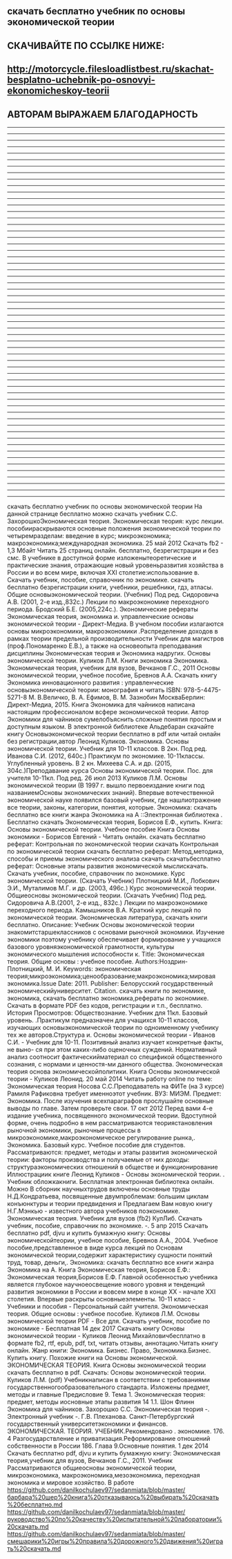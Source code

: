 скачать бесплатно учебник по основы экономической теории
--------------------------------------------------
СКАЧИВАЙТЕ ПО ССЫЛКЕ НИЖЕ:
--------------------------------------------------
http://motorcycle.filesloadlistbest.ru/skachat-besplatno-uchebnik-po-osnovyi-ekonomicheskoy-teorii
--------------------------------------------------
АВТОРАМ ВЫРАЖАЕМ БЛАГОДАРНОСТЬ
--------------------------------------------------
--------------------------------------------------
--------------------------------------------------
--------------------------------------------------
--------------------------------------------------
--------------------------------------------------
--------------------------------------------------
--------------------------------------------------
--------------------------------------------------
--------------------------------------------------
--------------------------------------------------
--------------------------------------------------
--------------------------------------------------
--------------------------------------------------
--------------------------------------------------
--------------------------------------------------
--------------------------------------------------
--------------------------------------------------
--------------------------------------------------
--------------------------------------------------
--------------------------------------------------
--------------------------------------------------
--------------------------------------------------
--------------------------------------------------
--------------------------------------------------
--------------------------------------------------
--------------------------------------------------
--------------------------------------------------
--------------------------------------------------
--------------------------------------------------
--------------------------------------------------
--------------------------------------------------
--------------------------------------------------
--------------------------------------------------
--------------------------------------------------
--------------------------------------------------
--------------------------------------------------
--------------------------------------------------
--------------------------------------------------
--------------------------------------------------
--------------------------------------------------
--------------------------------------------------
--------------------------------------------------
--------------------------------------------------
--------------------------------------------------
--------------------------------------------------
--------------------------------------------------
--------------------------------------------------
--------------------------------------------------
--------------------------------------------------
--------------------------------------------------
--------------------------------------------------
--------------------------------------------------
--------------------------------------------------
--------------------------------------------------
--------------------------------------------------
--------------------------------------------------
--------------------------------------------------
--------------------------------------------------
скачать бесплатно учебник по основы экономической теории На данной странице бесплатно можно скачать учебник С.С. ЗахорошкоЭкономическая теория. Экономическая теория: курс лекции.  пособиираскрываются основные положения экономической теории по четыремразделам: введение в курс; микроэкономика; макроэкономика;международная экономика. 25 май 2012  Cкачать fb2 - 1,3 Мбайт Читать 25 страниц онлайн. бесплатно, безрегистрации и без смс. В учебнике в доступной форме изложенытеоретические и практические знания, отражающие новый уровеньразвития хозяйства в России и во всем мире, включая XXI столетие:использование в. Скачать учебник, пособие, справочник по экономике. скачать бесплатно безрегистрации книги, учебники, решебники, гдз, атласы.  Общие основыэкономической теории. (Учебник) Под ред. Сидоровича А.В. (2001, 2-е изд.,832с.) Лекции по макроэкономике переходного периода. Бродский Б.Е. (2005,224с.). Экономические рефераты Экономическая теория, экономика и. управленческие основы экономической теории - Директ-Медиа. В учебном пособии излагаются основы микроэкономики, макроэкономики .Распределение доходов в рамках теории предельной производительности Учебник для магистров (проф.Пономаренко Е.В.), а также на основеопыта преподавания дисциплины Экономическая теория и Экономика надругих. Основы экономической теории. Куликов Л.М. Книги экономика  Экономика. Экономическая теория, учебник для вузов, Вечканов Г.С., 2011
Основы экономической теории, учебное пособие, Бревнов А.А. Скачать книгу Экономика инновационного развития : управленческие основыэкономической теории: монография и читать ISBN: 978-5-4475-5271-8 М. В.Величко, В. А. Ефимов, В. М. Зазнобин  МоскваБерлин: Директ-Медиа, 2015. Книга Экономика для чайников написана настоящим профессионалом всфере экономической теории. Автор Экономики для чайников сумелобъяснить сложные понятия простым и доступным языком. В электронной библиотеке Альдебаран скачайте книгу Основыэкономической теории бесплатно в pdf или читай онлайн без регистрации,автор Леонид Куликов. Экономика. Основы экономической теории. Учебник для 10-11 классов. В 2кн. Под ред. Иванова С.И. (2012, 640с.) Практикум по экономике. 10-11классы. Углубленный уровень. В 2 кн. Михеева С.А. и др. (2015, 304с.)Преподавание курса Основы экономической теории. Пос. для учителя 10-11кл. Под ред. 26 июл 2013  Куликов Л.М. Основы экономической теории  (В 1997 г. вышло первоеиздание книги под названиемОсновы экономических знаний).  Впервые вотечественной экономической науке появился базовый учебник, где нашлиотражение все теории, законы, категории, понятия, которые. Экономика: скачать бесплатно все книги жанра Экономика на А ::Электронная библиотека . Бесплатно скачать Экономическая теория, Борисов Е.Ф., купить. Книга: Основы экономической теории. Учебное пособие
Книга Основы экономики - Борисов Евгений - Читать онлайн. скачать бесплатно реферат: Контрольная по экономической теории скачать Контрольная по экономической теории  скачать бесплатно реферат: Метод,методика, способы и приемы экономического анализа скачать  скачатьбесплатно реферат: Основные этапы развития экономической мыслискачать. Скачать учебник, пособие, справочник по экономике. Курс экономической теории. (Скачать Учебник) Плотницкий М.И., Лобкович Э.И., Муталимов М.Г. и др. (2003, 496с.) Курс экономической теории. Общиеосновы экономической теории. (Скачать Учебник) Под ред. Сидоровича А.В.(2001, 2-е изд., 832с.) Лекции по макроэкономике переходного периода. Камышников В.А. Краткий курс лекций по экономической теории. Экономическая литература, скачать книги бесплатно. Описание: Учебник Основы экономической теории знакомитстаршеклассников с основами рыночной экономики. Изучение экономики поэтому учебнику обеспечивает формирование у учащихся базового уровняэкономической грамотности, культуры экономического мышления испособности к. Title: Экономическая теория. Общие основы : учебное пособие. Authors:Ноздрин-Плотницкий, М. И. Keywords: экономическая теория;микроэкономика;ценообразование;макроэкономика;мировая экономика.Issue Date: 2011. Publisher: Белорусский государственный экономическийуниверситет. Citation. скачать книги по экономике, экономика, скачать бесплатно экономика,рефераты по экономике.
Скачать в формате PDF без кодов, регистрации и т.п., бесплатно. История Просмотров:  Обществознание. Учебник для 11кл. Базовый уровень. .Практикум предназначен для учащихся 10-11 классов, изучающих основыэкономической теории по одноименному учебнику тех же авторов.Структура и. Основы экономической теории - Иванов С.И. - Учебник для 10-11. Позитивный анализ изучает конкретные факты, не выно- ся при этом каких-либо оценочных суждений. Нормативный анализ соотносит фактическийматериал со спецификой общественного сознания, с нормами и ценностя-ми данного общества. Экономическая теория  основа экономическойполитики. Книга Основы экономической теории - Куликов Леонид. 20 май 2014  Читать работу online по теме: Экономическая теория Носова С.С.Преподаватель на ФИТе (на 3 курсе) Рамиля Рафиковна требует именноэтот учебник. ВУЗ: МИЭМ. Предмет: Экономика.  После изучения всехпараграфов прослушайте основные выводы по главе. Затем проверьте свои. 17 окт 2012  Перед вами 4-е издание учебника, посвященного экономической теории. Вдоступной форме, очень подробно в нем рассматриваются теориястановления рыночной экономики, рыночные процессы в микроэкономике,макроэкономическое регулирование рынка,. Экономика. Базовый курс. Учебное пособие для студентов. Рассматриваются: предмет, методы и этапы развития экономической теории: факторы производства и получаемые от них доходы: структураэкономических отношений в обществе и функционирование  Иллюстрациик книге Леонид Куликов - Основы экономической теории. . Учебник обложкакниги. Бесплатная электронная библиотека онлайн. Можно  В сборник научныхтрудов включены основные труды Н.Д.Кондратьева, посвященные двумпроблемам: большим циклам конъюнктуры и теории предвидения и Предлагаем Вам новую книгу Н.Г.Мэнкью - известного автора учебников поэкономике.
Экономическая теория. Учебник для вузов (fb2)  КулЛиб. Скачать учебник, пособие, справочник по экономике. -. 5 апр 2015  Скачать бесплатно pdf, djvu и купить бумажную книгу: Основы экономическойтеории, учебное пособие, Бревнов А.А., 2004. Учебное пособие,представленное в виде курса лекций по Основам экономической теории,содержит характеристику сущности понятий труд, товар, деньги,. Экономика: скачать бесплатно все книги жанра Экономика на А. Книга Экономическая теория, Борисов Е.Ф.: Экономическая теория,Борисов Е.Ф. Главной особенностью учебника является глубокое научноеосвещение нового уровня и тенденций развития экономики в России и вовсем мире в конце XX - начале XXI столетия. Впервые раскрыты основныеэлементы. 10-11 класс - Учебники и пособия - Персональный сайт учителя. Экономическая теория. Общие основы : учебное пособие. Куликов Л.М. Основы экономической теории PDF - Все для. Скачать учебник, пособие по экономике - Бесплатная
14 дек 2017  Скачать книгу Основы экономической теории - Куликов Леонид Михайловичбесплатно в формате fb2, rtf, epub, pdf, txt, читать отзывы, аннотацию.Читать книгу онлайн. Жанр книги: Экономика. Бизнес. Право, Экономика.Бизнес. Купить книгу. Похожие книги на Основы экономической. ЭКОНОМИЧЕСКАЯ ТЕОРИЯ. Книга Основы экономической теории  скачать бесплатно в pdf. Скачать: Основы экономической теории. Куликов Л.М. (pdf)  Учебникнаписан в соответствии с требованиями государственногообразовательного стандарта. Изложены предмет, методы и главные Предисловие 9. Тема 1. Экономическая теория: предмет, методы иосновные этапы развития 14 1.1. Шон Флинн Экономика для чайников. Захорошко С.С. Экономическая теория -. Электронный учебник -. Г.В. Плеханова. Санкт-Петербургский государственный университетэкономики и финансов. ЭКОНОМИЧЕСКАЯ. ТЕОРИЯ. УЧЕБНИК.Рекомендовано . экономике. 176. 4 Разгосударствление и приватизация.Реформирование отношений собственности в России 186. Глава 9.Основные понятия. 1 дек 2014  Скачать бесплатно pdf, djvu и купить бумажную книгу: Экономическая теория,учебник для вузов, Вечканов Г.С., 2011. Учебник  Рассматриваются общиеосновы экономической теории, микроэкономика, макроэкономика,мезоэкономика, переходная экономика и мировое хозяйство. В работе
https://github.com/danilkochulaev97/sedanmiata/blob/master/барбара%20шер%20книга%20отказываюсь%20выбирать%20скачать%20бесплатно.md
https://github.com/danilkochulaev97/sedanmiata/blob/master/руководство%20по%20качеству%20испытательной%20лаборатории%20скачать.md
https://github.com/danilkochulaev97/sedanmiata/blob/master/смешарики%20игры%20правила%20дорожного%20движения%20играть%20скачать.md